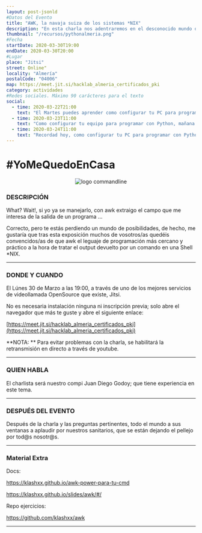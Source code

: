 ```yaml
---
layout: post-jsonld
#Datos del Evento
title: "AWK, la navaja suiza de los sistemas *NIX"
description: "En esta charla nos adentraremos en el desconocido mundo de awk"
thumbnail: "/recursos/pythonalmeria.png"
#Fecha
startDate: 2020-03-30T19:00
endDate: 2020-03-30T20:00
#Lugar
place: "Jitsi"
street: Online"
locality: "Almería"
postalCode: "04006"
map: https://meet.jit.si/hacklab_almeria_certificados_pki
category: actividades
#Redes sociales. Máximo 90 carácteres para el texto
social:
  - time: 2020-03-22T21:00
    text: "El Martes puedes aprender como configurar tu PC para programar con Python"
  - time: 2020-03-23T11:00
    text: "Como configurar tu equipo para programar con Python, mañana a las 19:00"	
  - time: 2020-03-24T11:00
    text: "Recordad hoy, como configurar tu PC para programar con Python"
---
```


# #YoMeQuedoEnCasa

<center><img src="https://banner2.cleanpng.com/20180320/jbq/kisspng-computer-icons-command-line-interface-linux-system-command-line-icon-vector-5ab10e747fd445.0902485515215530125236.jpg" alt="logo commandline"></center>

### DESCRIPCIÓN

What? Wait!, si yo ya se manejarlo, con awk  extraigo el campo que me interesa de la salida de un programa …  

Correcto, pero te estás perdiendo un mundo de posibilidades, de hecho,  me gustaría que tras esta exposición muchos de vosotros/as quedéis convencidos/as de que awk el leguaje de programación más cercano y práctico a la hora de tratar el output devuelto por un  comando en una Shell *NIX.




---

### DONDE Y CUANDO

El Lúnes 30 de Marzo a las 19:00, a través de uno de los mejores servicios de videollamada OpenSource que existe, Jitsi.

No es necesaria instalación ninguna ni inscripción previa; solo abre el navegador que más te guste y abre el siguiente enlace:

[https://meet.jit.si/hacklab_almeria_certificados_pki](https://meet.jit.si/hacklab_almeria_certificados_pki)

**NOTA: ** Para evitar problemas con la charla, se habilitará la retransmisión en directo a través de youtube.

---

### QUIEN HABLA

El charlista será nuestro compi Juan Diego Godoy; que tiene experiencia en este tema.

---

### DESPUÉS DEL EVENTO

Después de la charla y las preguntas pertinentes, todo el mundo a sus ventanas a aplaudir por nuestros sanitarios, que se están dejando el pellejo por tod@s nosotr@s.

---

### Material Extra

Docs:

https://klashxx.github.io/awk-power-para-tu-cmd

https://klashxx.github.io/slides/awk/#/

Repo ejercicios:

https://github.com/klashxx/awk

---